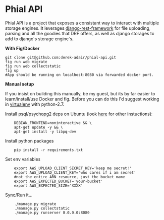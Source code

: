 Phial API
==================

Phial API is a project that exposes a consistant way to interact with multiple storage engines.  It leverages [django-rest-framework](https://github.com/tomchristie/django-rest-framework) for file uploading, parsing and all the goodies that DRF offers, as well as django storages to add to django's storage engine's.

**With Fig/Docker**

    git clone git@github.com:derek-adair/phial-api.git
    fig run web migrate
    fig run web collectstatic
    fig up
    #App should be running on localhost:8080 via forwarded docker port.

**Manual setup**

If you insist on building this manually, be my guest, but its by far easier to learn/install/use Docker and fig.  Before you can do this I'd suggest working in [virtualenv](http://docs.python-guide.org/en/latest/dev/virtualenvs/) with python-2.7.

Install psql/psychopg2 deps on Ubuntu (look [here](https://wiki.postgresql.org/wiki/Detailed_installation_guides) for other instuctions):
```
    DEBIAN_FRONTEND=noninteractive && \
    apt-get update -y && \
    apt-get install -y libpq-dev
```
Install python packages
```
    pip install -r requirements.txt
``` 
Set env variables

```
    export AWS_UPLOAD_CLIENT_SECRET_KEY='keep me secret!'
    export AWS_UPLOAD_CLIENT_KEY='who cares if i am secret'
    #not the entire ARN resource, just the bucket name
    export AWS_EXPECTED_BUCKET='your-bucket'
    export AWS_EXPECTED_SIZE='XXXX'
```
Sync/Run it...
```
    ./manage.py migrate
    ./manage.py collectstatic
    ./manage.py runserver 0.0.0.0:8080
``` 
